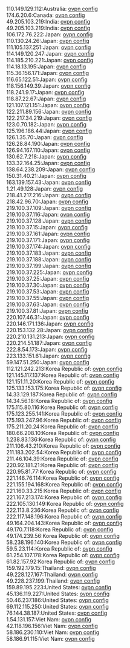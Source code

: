 110.149.129.112:Australia: [ovpn config](vpn/110_149_129_112.ovpn)  
174.6.20.6:Canada: [ovpn config](vpn/174_6_20_6.ovpn)  
49.205.103.219:India: [ovpn config](vpn/49_205_103_219.ovpn)  
49.205.103.219:India: [ovpn config](vpn/49_205_103_219.ovpn)  
106.172.76.222:Japan: [ovpn config](vpn/106_172_76_222.ovpn)  
110.130.24.26:Japan: [ovpn config](vpn/110_130_24_26.ovpn)  
111.105.137.251:Japan: [ovpn config](vpn/111_105_137_251.ovpn)  
114.149.120.247:Japan: [ovpn config](vpn/114_149_120_247.ovpn)  
114.185.210.221:Japan: [ovpn config](vpn/114_185_210_221.ovpn)  
114.18.13.195:Japan: [ovpn config](vpn/114_18_13_195.ovpn)  
115.36.156.171:Japan: [ovpn config](vpn/115_36_156_171.ovpn)  
116.65.122.51:Japan: [ovpn config](vpn/116_65_122_51.ovpn)  
118.156.149.39:Japan: [ovpn config](vpn/118_156_149_39.ovpn)  
118.241.9.17:Japan: [ovpn config](vpn/118_241_9_17.ovpn)  
118.87.22.67:Japan: [ovpn config](vpn/118_87_22_67.ovpn)  
121.107.121.151:Japan: [ovpn config](vpn/121_107_121_151.ovpn)  
122.211.89.156:Japan: [ovpn config](vpn/122_211_89_156.ovpn)  
122.217.34.219:Japan: [ovpn config](vpn/122_217_34_219.ovpn)  
123.0.70.182:Japan: [ovpn config](vpn/123_0_70_182.ovpn)  
125.196.186.44:Japan: [ovpn config](vpn/125_196_186_44.ovpn)  
126.1.35.70:Japan: [ovpn config](vpn/126_1_35_70.ovpn)  
126.28.84.190:Japan: [ovpn config](vpn/126_28_84_190.ovpn)  
126.94.167.110:Japan: [ovpn config](vpn/126_94_167_110.ovpn)  
130.62.7.218:Japan: [ovpn config](vpn/130_62_7_218.ovpn)  
133.32.164.25:Japan: [ovpn config](vpn/133_32_164_25.ovpn)  
138.64.238.209:Japan: [ovpn config](vpn/138_64_238_209.ovpn)  
150.31.40.21:Japan: [ovpn config](vpn/150_31_40_21.ovpn)  
163.139.157.43:Japan: [ovpn config](vpn/163_139_157_43.ovpn)  
1.21.49.128:Japan: [ovpn config](vpn/1_21_49_128.ovpn)  
218.41.217.216:Japan: [ovpn config](vpn/218_41_217_216.ovpn)  
218.42.96.70:Japan: [ovpn config](vpn/218_42_96_70.ovpn)  
219.100.37.109:Japan: [ovpn config](vpn/219_100_37_109.ovpn)  
219.100.37.116:Japan: [ovpn config](vpn/219_100_37_116.ovpn)  
219.100.37.128:Japan: [ovpn config](vpn/219_100_37_128.ovpn)  
219.100.37.15:Japan: [ovpn config](vpn/219_100_37_15.ovpn)  
219.100.37.161:Japan: [ovpn config](vpn/219_100_37_161.ovpn)  
219.100.37.171:Japan: [ovpn config](vpn/219_100_37_171.ovpn)  
219.100.37.174:Japan: [ovpn config](vpn/219_100_37_174.ovpn)  
219.100.37.183:Japan: [ovpn config](vpn/219_100_37_183.ovpn)  
219.100.37.188:Japan: [ovpn config](vpn/219_100_37_188.ovpn)  
219.100.37.199:Japan: [ovpn config](vpn/219_100_37_199.ovpn)  
219.100.37.225:Japan: [ovpn config](vpn/219_100_37_225.ovpn)  
219.100.37.25:Japan: [ovpn config](vpn/219_100_37_25.ovpn)  
219.100.37.30:Japan: [ovpn config](vpn/219_100_37_30.ovpn)  
219.100.37.53:Japan: [ovpn config](vpn/219_100_37_53.ovpn)  
219.100.37.55:Japan: [ovpn config](vpn/219_100_37_55.ovpn)  
219.100.37.63:Japan: [ovpn config](vpn/219_100_37_63.ovpn)  
219.100.37.81:Japan: [ovpn config](vpn/219_100_37_81.ovpn)  
220.107.46.31:Japan: [ovpn config](vpn/220_107_46_31.ovpn)  
220.146.171.136:Japan: [ovpn config](vpn/220_146_171_136.ovpn)  
220.153.132.28:Japan: [ovpn config](vpn/220_153_132_28.ovpn)  
220.210.131.213:Japan: [ovpn config](vpn/220_210_131_213.ovpn)  
220.214.51.187:Japan: [ovpn config](vpn/220_214_51_187.ovpn)  
222.8.54.173:Japan: [ovpn config](vpn/222_8_54_173.ovpn)  
223.133.151.61:Japan: [ovpn config](vpn/223_133_151_61.ovpn)  
59.147.51.250:Japan: [ovpn config](vpn/59_147_51_250.ovpn)  
112.121.242.213:Korea Republic of: [ovpn config](vpn/112_121_242_213.ovpn)  
121.145.117.137:Korea Republic of: [ovpn config](vpn/121_145_117_137.ovpn)  
121.151.11.20:Korea Republic of: [ovpn config](vpn/121_151_11_20.ovpn)  
125.133.153.175:Korea Republic of: [ovpn config](vpn/125_133_153_175.ovpn)  
14.33.129.187:Korea Republic of: [ovpn config](vpn/14_33_129_187.ovpn)  
14.34.56.18:Korea Republic of: [ovpn config](vpn/14_34_56_18.ovpn)  
175.115.80.116:Korea Republic of: [ovpn config](vpn/175_115_80_116.ovpn)  
175.123.255.141:Korea Republic of: [ovpn config](vpn/175_123_255_141.ovpn)  
175.193.247.96:Korea Republic of: [ovpn config](vpn/175_193_247_96.ovpn)  
175.211.20.24:Korea Republic of: [ovpn config](vpn/175_211_20_24.ovpn)  
180.66.208.10:Korea Republic of: [ovpn config](vpn/180_66_208_10.ovpn)  
1.238.83.136:Korea Republic of: [ovpn config](vpn/1_238_83_136.ovpn)  
211.106.43.210:Korea Republic of: [ovpn config](vpn/211_106_43_210.ovpn)  
211.183.202.54:Korea Republic of: [ovpn config](vpn/211_183_202_54.ovpn)  
211.46.104.39:Korea Republic of: [ovpn config](vpn/211_46_104_39.ovpn)  
220.92.181.21:Korea Republic of: [ovpn config](vpn/220_92_181_21.ovpn)  
220.95.81.77:Korea Republic of: [ovpn config](vpn/220_95_81_77.ovpn)  
221.146.76.114:Korea Republic of: [ovpn config](vpn/221_146_76_114.ovpn)  
221.155.194.168:Korea Republic of: [ovpn config](vpn/221_155_194_168.ovpn)  
221.160.33.215:Korea Republic of: [ovpn config](vpn/221_160_33_215.ovpn)  
221.167.213.174:Korea Republic of: [ovpn config](vpn/221_167_213_174.ovpn)  
222.105.130.149:Korea Republic of: [ovpn config](vpn/222_105_130_149.ovpn)  
222.113.8.236:Korea Republic of: [ovpn config](vpn/222_113_8_236.ovpn)  
222.117.148.196:Korea Republic of: [ovpn config](vpn/222_117_148_196.ovpn)  
49.164.204.143:Korea Republic of: [ovpn config](vpn/49_164_204_143.ovpn)  
49.170.7.118:Korea Republic of: [ovpn config](vpn/49_170_7_118.ovpn)  
49.174.239.56:Korea Republic of: [ovpn config](vpn/49_174_239_56.ovpn)  
58.238.196.140:Korea Republic of: [ovpn config](vpn/58_238_196_140.ovpn)  
59.5.23.114:Korea Republic of: [ovpn config](vpn/59_5_23_114.ovpn)  
61.254.107.178:Korea Republic of: [ovpn config](vpn/61_254_107_178.ovpn)  
61.82.157.92:Korea Republic of: [ovpn config](vpn/61_82_157_92.ovpn)  
159.192.179.15:Thailand: [ovpn config](vpn/159_192_179_15.ovpn)  
49.228.127.167:Thailand: [ovpn config](vpn/49_228_127_167.ovpn)  
49.228.237.199:Thailand: [ovpn config](vpn/49_228_237_199.ovpn)  
159.89.195.223:United States: [ovpn config](vpn/159_89_195_223.ovpn)  
45.136.119.227:United States: [ovpn config](vpn/45_136_119_227.ovpn)  
50.46.237.186:United States: [ovpn config](vpn/50_46_237_186.ovpn)  
69.112.115.250:United States: [ovpn config](vpn/69_112_115_250.ovpn)  
76.144.38.187:United States: [ovpn config](vpn/76_144_38_187.ovpn)  
1.54.131.157:Viet Nam: [ovpn config](vpn/1_54_131_157.ovpn)  
42.118.196.156:Viet Nam: [ovpn config](vpn/42_118_196_156.ovpn)  
58.186.230.110:Viet Nam: [ovpn config](vpn/58_186_230_110.ovpn)  
58.186.91.115:Viet Nam: [ovpn config](vpn/58_186_91_115.ovpn)  
